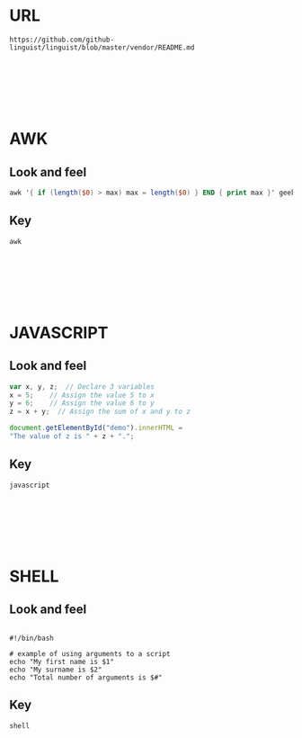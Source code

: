# URL
```
https://github.com/github-linguist/linguist/blob/master/vendor/README.md
```
<br />
<br />
<br />
<br />
<br />
   
# AWK
## Look and feel
```awk
awk '{ if (length($0) > max) max = length($0) } END { print max }' geeksforgeeks.txt
```
## Key
```
awk
```
<br />
<br />
<br />
<br />
<br />
   
# JAVASCRIPT
## Look and feel
```javascript
var x, y, z;  // Declare 3 variables
x = 5;    // Assign the value 5 to x
y = 6;    // Assign the value 6 to y
z = x + y;  // Assign the sum of x and y to z

document.getElementById("demo").innerHTML =
"The value of z is " + z + ".";
```
## Key
```
javascript
```
<br />
<br />
<br />
<br />
<br />
   
# SHELL
## Look and feel   
```shell

#!/bin/bash

# example of using arguments to a script
echo "My first name is $1"
echo "My surname is $2"
echo "Total number of arguments is $#" 
```
## Key
```
shell
```
